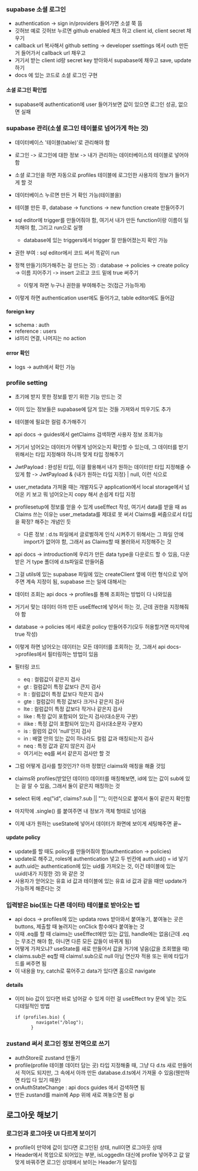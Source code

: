 ### supabase 소셜 로그인

- authentication -> sign in/providers 들어가면 소셜 쭉 뜸
- 깃허브 예로 깃허브 누르면 github enabled 체크 하고 client id, client secret 채우기
- callback url 복사해서 github setting -> developer ssettings 에서 outh 만든거 들어가서 callback url 채우고
- 거기서 받는 client id랑 secret key 받아와서 supabase에 채우고 save, update하기
- docs 에 있는 코드로 소셜 로그인 구현

#### 소셜 로그인 확인법

- supabase에 authentication에 user 들어가보면 값이 있으면 로그인 성공, 없으면 실패

### supabase 관리(소셜 로그인 테이블로 넘어가게 하는 것)

- 데이터베이스 '테이블(table)'로 관리해야 함
- 로그인 -> 로그인에 대한 정보 -> 내가 관리하는 데이터베이스의 테이블로 넣어야 함
- 소셜 로그인을 하면 자동으로 profiles 테이블에 로그인한 사용자의 정보가 들어가게 할 것
- 데이터베이스 누르면 만든 거 확인 가능(테이블을)
- 테이블 만든 후, database -> functions -> new function create 만들어주기
- sql editor에 trigger를 만들어줘야 함, 여기서 내가 만든 function이랑 이름이 일치해야 함, 그리고 run으로 실행
  - database에 있는 triggers에서 trigger 잘 만들어졌는지 확인 가능
- 권한 부여 : sql editor에서 코드 써서 똑같이 run
- 정책 만들기(허가해주는 걸 만드는 것) : database -> policies -> create policy -> 이름 지어주기 -> insert 고르고 코드 밑에 true 써주기

  - 이렇게 하면 누구나 권한을 부여해주는 것(접근 가능하게)

- 이렇게 하면 authentication user에도 들어가고, table editor에도 들어감

#### foreign key

- schema : auth
- reference : users
- id끼리 연결, 나머지는 no action

#### error 확인

- logs -> auth에서 확인 가능

### profile setting

- 초기에 받지 못한 정보를 받기 위한 기능 만드는 것
- 이미 있는 정보들은 supabase에 담겨 있는 것들 가져와서 띄우기도 추가

- 테이블에 필요한 컬럼 추가해주기
- api docs -> guides에서 getClaims 검색하면 사용자 정보 조회가능
- 거기서 넘어오는 데이터가 어떻게 넘어오는지 확인할 수 있는데, 그 데이터를 받기 위해서는 타입 지정해야 하니까 맞게 타입 정해주기
- JwtPayload : 완성된 타입, 이걸 활용해서 내가 원하는 데이터만 타입 지정해줄 수 있게 함 -> JwtPayload & {내가 원하는 타입 지정} | null, 이런 식으로
- user_metadata 가져올 때는 개발자도구 application에서 local storage에서 넘어온 키 보고 뭐 넘어오는지 copy 해서 손쉽게 타입 지정

- profilesetup에 정보를 얻을 수 있게 useEffect 작성, 여기서 data를 받을 때 as Claims 쓰는 이유는 user_metadata를 제대로 못 써서 Claims를 써줌으로서 타입을 확정? 해주는 개념인 듯

  - 다른 정보 : d.ts 파일에서 글로벌하게 인식 시켜주기 위해서는 그 파일 안에 import가 없어야 함, 그래서 as Claims할 때 불러와서 지정해주는 것

- api docs -> introduction에 우리가 만든 data type을 다운로드 할 수 있음, 다운 받은 거 type 폴더에 d.ts파일로 만들어줌
- 그걸 utils에 있는 supabase 파일에 있는 createClient 옆에 <Database> 이런 형식으로 넣어주면 계속 지정이 됨, supabase 쓰는 일에 대해서는
- 데이터 조회는 api docs -> profiles를 통해 조회하는 방법이 다 나와있음
- 거기서 맞는 데이터 아까 만든 useEffect에 넣어서 하는 것, 근데 권한을 지정해줘야 함
- database -> policies 에서 새로운 policy 만들어주기(모두 허용할거면 마지막에 true 작성)

- 이렇게 하면 넘어오는 데이터는 모든 데이터를 조회하는 것, 그래서 api docs->profiles에서 필터링하는 방법이 있음

- 필터링 코드

  - eq : 컬럼값이 같은지 검사
  - gt : 컬럼값이 특정 값보다 큰지 검사
  - lt : 컬럼값이 특정 값보다 작은지 검사
  - gte : 컬럼값이 특정 값보다 크거나 같은지 검사
  - lte : 컬럼값이 특정 값보다 작거나 같은지 검사
  - like : 특정 값이 포함되어 있는지 검사(대소문자 구분)
  - ilike : 특정 값이 포함되어 있는지 검사(대소문자 구분X)
  - is : 컬럼의 값이 'null'인지 검사
  - in : 배열 안의 있는 값이 하나라도 컬럼 값과 매칭되는지 검사
  - neq : 특정 값과 같지 않은지 검사
  - 여기서는 eq를 써서 같은지 검사만 할 것

- 그럼 어떻게 검사를 할것인가? 아까 정했던 claims와 매칭을 해줄 것임
- claims와 profiles(받았던 데이터) 데이터를 매칭해보면, id에 있는 값이 sub에 있는 걸 알 수 있음, 그래서 둘이 같은지 매칭하는 것
- select 뒤에 .eq("id", claims?.sub || ""); 이런식으로 붙여서 둘이 같은지 확인함
- 마지막에 .single() 를 붙여주면 내 정보가 객체 형태로 넘어옴
- 이제 내가 원하는 useState에 넣어서 데이터가 화면에 보이게 세팅해주면 끝~

#### update policy

- update를 할 때도 policy를 만들어줘야 함(authentication -> policies)
- update로 해주고, roles에 authentication 넣고 두 빈칸에 auth.uid() = id 넣기
- auth.uid는 authentication에 있는 uid를 가져오는 것, 이건 테이블에 있는 uuid(내가 지정한 것) 와 같은 것
- 사용자가 얻어오는 유효 id 값과 테이블에 있는 유효 id 값과 같을 때만 update가 가능하게 해준다는 것

### 입력받은 bio(또는 다른 데이터) 테이블로 받아오는 법

- api docs -> profiles에 있는 updata rows 받아와서 붙여놓기, 붙여놓는 곳은 buttons, 제출할 때 눌려지는 onClick 함수에다 붙여놓는 것
- 이때 .eq를 할 때 claims는 useEffect에만 있는 값임, handle에는 없음(근데 .eq는 무조건 해야 함, 아니면 다른 모든 값들이 바뀌게 됨)
- 어떻게 가져오냐? useState를 새로 만들어서 값을 거기에 넣음(값을 조회했을 때)
- claims.sub은 eq할 때 claims!.sub으로 null 아님 연산자 적용 또는 위에 타입가드를 써주면 됨
- 이 내용을 try, catch로 묶어주고 data가 있다면 홈으로 navigate

#### details

- 이미 bio 값이 있다면 바로 넘어갈 수 있게 이런 걸 useEffect try 문에 넣는 것도 디테일적인 방법
  ```
  if (profiles.bio) {
          navigate("/blog");
        }
  ```

### zustand 써서 로그인 정보 전역으로 쓰기

- authStore로 zustand 만들기
- profile(profile 테이블 데이터 담는 곳) 타입 지정해줄 때, 그냥 다 d.ts 새로 만들어서 적어도 되지만, 그 속에서 아까 만든 database.d.ts에서 가져올 수 있음(웬만하면 타입 다 있기 때문)
- onAuthStateChange : api docs guides 에서 검색하면 됨
- 만든 zustand를 main에 App 위에 새로 껴놓으면 됨
  gi

## 로그아웃 해보기

### 로그인과 로그아웃 UI 다르게 보이기

- profile이 만약에 값이 있다면 로그인된 상태, null이면 로그아웃 상태
- Header에서 목업으로 되어있는 부분, isLoggedIn 대신에 profile 넣어주고 값 알맞게 바꿔주면 로그인 상태에서 보이는 Header가 달라짐

###
